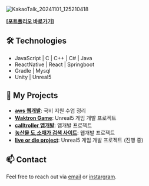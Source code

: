 ![KakaoTalk_20241101_125210418](https://github.com/user-attachments/assets/b6ae8564-5414-4098-a89a-1ff8b614f070)

[**[포트폴리오 바로가기]**](https://rambe98.github.io/Portfolio/)

## 🛠️ Technologies
- JavaScript | C | C++ | C# | Java
- ReactNative | React | Springboot
- Gradle | Mysql
- Unity | Unreal5

## 🔗 My Projects
- [**aws 웹개발**](https://github.com/rambe98/full-stack-ssapganung): 국비 지원 수업 정리
- [**Waktron Game**](https://github.com/rambe98/WakTron.main): Unreal5 게임 개발 프로젝트
- [**calltroller 앱개발**](https://github.com/rambe98/teamwork): 앱개발 프로젝트
- [**농산물 도,소매가 검색 사이트**](https://github.com/rambe98/naya-nong): 웹개발 프로젝트
- [**live or die project**](https://github.com/LMSsub/live_or_die): Unreal5 게임 개발 프로젝트 (진행 중)

## 📫 Contact
Feel free to reach out via [email](mailto:rbgks33@gmail.com) or [instargram](https://www.instagram.com/_9uana/).
